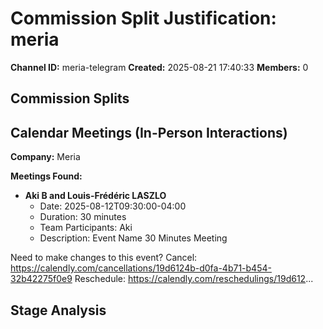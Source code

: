 # Commission Split Justification: meria

**Channel ID:** meria-telegram
**Created:** 2025-08-21 17:40:33
**Members:** 0

## Commission Splits


## Calendar Meetings (In-Person Interactions)

**Company:** Meria

**Meetings Found:**

- **Aki B and Louis-Frédéric LASZLO**
  - Date: 2025-08-12T09:30:00-04:00
  - Duration: 30 minutes
  - Team Participants: Aki
  - Description: Event Name
30 Minutes Meeting

Need to make changes to this event?
Cancel: https://calendly.com/cancellations/19d6124b-d0fa-4b71-b454-32b42275f0e9
Reschedule: https://calendly.com/reschedulings/19d612...

## Stage Analysis

